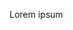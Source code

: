 
Lorem ipsum
<!---
Vallexv/Vallexv is a ✨ special ✨ repository because its `README.md` (this file) appears on your GitHub profile.
You can click the Preview link to take a look at your changes.
--->
